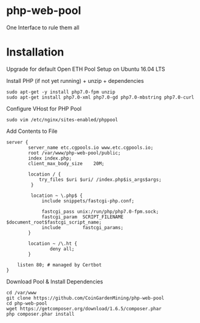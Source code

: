 # php-web-pool
One Interface to rule them all

# Installation
Upgrade for default Open ETH Pool Setup on Ubuntu 16.04 LTS

Install PHP (if not yet running) + unzip + dependencies
    
    sudo apt-get -y install php7.0-fpm unzip
    sudo apt-get install php7.0-xml php7.0-gd php7.0-mbstring php7.0-curl
    
Configure VHost for PHP Pool

    sudo vim /etc/nginx/sites-enabled/phppool

Add Contents to File

    server {
            server_name etc.cgpools.io www.etc.cgpools.io;
            root /var/www/php-web-pool/public;
            index index.php;
            client_max_body_size    20M;
    
            location / {
                try_files $uri $uri/ /index.php$is_args$args;
             }
    
             location ~ \.php$ {
                 include snippets/fastcgi-php.conf;
    
                 fastcgi_pass unix:/run/php/php7.0-fpm.sock;
                 fastcgi_param  SCRIPT_FILENAME $document_root$fastcgi_script_name;
                 include        fastcgi_params;
            }
    
            location ~ /\.ht {
                    deny all;
            }
    
        listen 80; # managed by Certbot
    }

Download Pool & Install Dependencies

    cd /var/www
    git clone https://github.com/CoinGardenMining/php-web-pool
    cd php-web-pool
    wget https://getcomposer.org/download/1.6.5/composer.phar
    php composer.phar install
